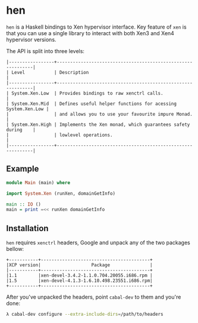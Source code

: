 hen
===

`hen` is a Haskell bindings to Xen hypervisor interface. Key feature of
`xen` is that you can use a single library to interact with both Xen3 and
Xen4 hypervisor versions.

The API is split into three levels:

```
|-----------------+-------------------------------------------------------------|
| Level           | Description                                                 |
|-----------------+-------------------------------------------------------------|
| System.Xen.Low  | Provides bindings to raw xenctrl calls.                     |
| System.Xen.Mid  | Defines useful helper functions for acessing System.Xen.Low |
|                 | and allows you to use your favourite impure Monad.          |
| System.Xen.High | Implements the Xen monad, which guarantees safety during    |
|                 | lowlevel operations.                                        |
|-----------------+-------------------------------------------------------------|
```

Example
-------

```haskell
module Main (main) where

import System.Xen (runXen, domainGetInfo)

main :: IO ()
main = print =<< runXen domainGetInfo
```

Installation
------------

`hen` requires `xenctrl` headers, Google and unpack any of the two packages bellow:

```
+-----------+-----------------------------------------+
|XCP version|                   Package               |
|-----------+-----------------------------------------+
|1.1        |xen-devel-3.4.2-1.1.0.704.20055.i686.rpm |
|1.5        |xen-devel-4.1.3-1.6.10.498.23551.i686.rpm|
+-----------+-----------------------------------------+
```

After you've unpacked the headers, point `cabal-dev` to them and you're done:

```bash
λ cabal-dev configure --extra-include-dirs=/path/to/headers
```
